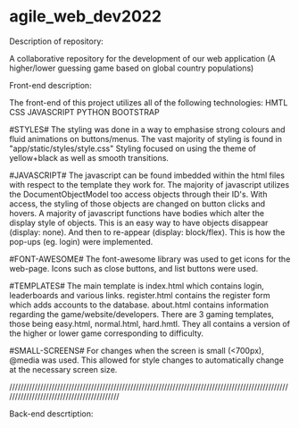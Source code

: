 # agile_web_dev2022
Description of repository:

A collaborative repository for the development of our web application (A higher/lower guessing game based on global country populations)

Front-end description:

The front-end of this project utilizes all of the following technologies:
    HMTL
    CSS
    JAVASCRIPT
    PYTHON
    BOOTSTRAP

#STYLES#
The styling was done in a way to emphasise strong colours and fluid animations on buttons/menus.
The vast majority of styling is found in "app/static/styles/style.css"
Styling focused on using the theme of yellow+black as well as smooth transitions.

#JAVASCRIPT#
The javascript can be found imbedded within the html files with respect to the template they work for.
The majority of javascript utilizes the DocumentObjectModel too access objects through their ID's.
With access, the styling of those objects are changed on button clicks and hovers.
A majority of javascript functions have bodies which alter the display style of objects.
This is an easy way to have objects disappear (display: none).
And then to re-appear (display: block/flex).
This is how the pop-ups (eg. login) were implemented.

#FONT-AWESOME#
The font-awesome library was used to get icons for the web-page.
Icons such as close buttons, and list buttons were used.

#TEMPLATES#
The main template is index.html which contains login, leaderboards and various links.
register.html contains the register form which adds accounts to the database.
about.html contains information regarding the game/website/developers.
There are 3 gaming templates, those being easy.html, normal.html, hard.hmtl.
They all contains a version of the higher or lower game corresponding to difficulty.

#SMALL-SCREENS#
For changes when the screen is small (<700px), @media was used.
This allowed for style changes to automatically change at the necessary screen size.

//////////////////////////////////////////////////////////////////////////////////////////////////////////////////////////////////////////

Back-end descrtiption:


